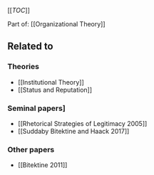 [[_TOC_]]

Part of: [[Organizational Theory]]

## Related to

### Theories
* [[Institutional Theory]]
* [[Status and Reputation]]

### Seminal papers]
* [[Rhetorical Strategies of Legitimacy 2005]]
* [[Suddaby Bitektine and Haack 2017]]

### Other papers
* [[Bitektine 2011]]